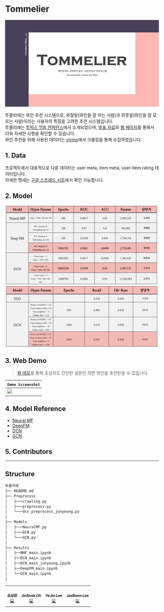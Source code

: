 # Tommelier

<img src = "투믈리에.jpg" width = 700px>

투믈리에는 와인 추천 시스템으로, 와잘알(와인을 잘 아는 사람)과 와못알(와인을 잘 모르는 사람)이라는 사용자의 특징을 고려한 추천 시스템입니다.
<br>
투믈리에는 [투빅스 11회 컨퍼런스](https://www.youtube.com/channel/UCo1MBYfcQ1P9UOGqgW4GNTQ/featured)에서 소개되었으며, [발표 자료]()와 [웹 페이지](http://tommelier.ml/)를 통해서 더욱 자세한 사항을 확인할 수 있습니다.
<br>
와인 추천을 위해 사용된 데이터는 [vivino](https://www.vivino.com/FR/en/)에서 크롤링을 통해 수집하였습니다.



## 1. Data

프로젝트에서 대표적으로 다룬 데이터는 user meta, item meta, user-item rating 데이터입니다.
<br>
자세한 명세는 [구글 스프레드 시트](https://docs.google.com/spreadsheets/d/1Myp9Oe9B3fByzJjSmSNaqxhyCgYKLTSYc0NgZUHcxUw/edit?usp=sharing)에서 확인 가능합니다.


## 2. Model

<img src = "Result1.png" width = 500px>

<img src = "result2.png" width = 500px>


## 3. Web Demo

> [웹 데모](http://tommelier.ml/)를 통해 초심자도 간단한 설문만 하면 와인을 추천받을 수 있습니다.


|`Demo Screenshot`|
|--|
|<img src="https://user-images.githubusercontent.com/18041103/104782948-6be24a00-57c8-11eb-8ea9-2095d948411b.png" width=500 />|


## 4. Model Reference

  - [Neural MF](https://arxiv.org/pdf/1708.05031.pdf)
  - [DeepFM](https://arxiv.org/pdf/1703.04247.pdf)
  - [DCN](https://arxiv.org/pdf/2008.13535.pdf)
  - [GCN]()


## 5. Contributors

<!-- ALL-CONTRIBUTORS-LIST:START - Do not remove or modify this section -->
<!-- prettier-ignore-start -->
<!-- markdownlint-disable -->
<table>
  <tr>
    <td align="center"><a href="https://github.com/csy1204"><br /><sub><b>조상연</b></sub></a><br /><a href="https://github.com/csy1204" title="Code">💻</a></td>
    <td align="center"><a href="https://github.com/jinseock95"><img src="https://user-images.githubusercontent.com/41895063/96989102-2e22ac00-1560-11eb-84e4-0584c51bbe60.png" width="100px;" alt=""/><br /><sub><b>JinSeok Oh</b></sub></a><br /><a href="https://github.com/cryingjin/Shopping_GG/commits?author=jinseock95" title="Code">💻</a></td>
    <td align="center"><a href="https://github.com/cryingjin"><img src="https://user-images.githubusercontent.com/41895063/96989335-7fcb3680-1560-11eb-95d1-7cbb4fc4dd18.png" width="100px;" alt=""/><br /><sub><b>YeJin Lee</b></sub></a><br /><a href="https://github.com/cryingjin/Shopping_GG/commits?author=cryingjin" title="Code">💻</a></td>
    <td align="center"><a href="https://github.com/jbeen2"><img src="https://user-images.githubusercontent.com/41895063/96989477-b0ab6b80-1560-11eb-9beb-64f5253ccb2a.png" width="100px;" alt=""/><br /><sub><b>JaeBeen Lee</b></sub></a><br /><a href="https://github.com/cryingjin/Shopping_GG/commits?author=jbeen2" title="Code">💻</a></td>


---------

## Structure

```python
투믈리에
├── README.md
├── Preprocess
│   ├───crawling.py
│   ├───preprocess.py
│   └───dcn_preprocess_junyoung.py
│   
├── Models
│   ├───NeuralMF.py
│   ├───DCN.py
│   └───GCN.py
│   
├── Results
│   ├──NMF_main.ipynb
│   ├──DCN_main.ipynb
│   ├──DCN_main_junyoung.ipynb
│   ├──DeepFM_main.ipynb
│   └──GCN_main.ipynb
│

```



